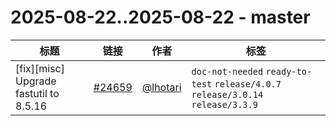 # 2025-08-22..2025-08-22 - master
| 标题 | 链接 | 作者 | 标签 |
| - | :--: | :--: | - |
| [fix][misc] Upgrade fastutil to 8.5.16 | [#24659](https://github.com/apache/pulsar/pull/24659) | [@lhotari](https://github.com/lhotari) | `doc-not-needed` `ready-to-test` `release/4.0.7` `release/3.0.14` `release/3.3.9`  | 
